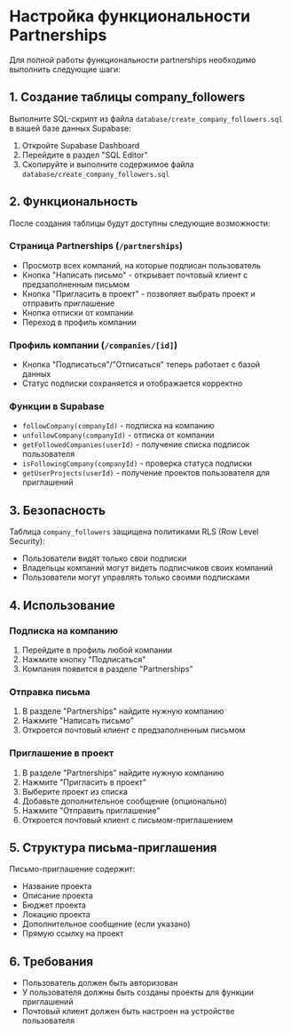 # Настройка функциональности Partnerships

Для полной работы функциональности partnerships необходимо выполнить следующие шаги:

## 1. Создание таблицы company_followers

Выполните SQL-скрипт из файла `database/create_company_followers.sql` в вашей базе данных Supabase:

1. Откройте Supabase Dashboard
2. Перейдите в раздел "SQL Editor"
3. Скопируйте и выполните содержимое файла `database/create_company_followers.sql`

## 2. Функциональность

После создания таблицы будут доступны следующие возможности:

### Страница Partnerships (`/partnerships`)
- Просмотр всех компаний, на которые подписан пользователь
- Кнопка "Написать письмо" - открывает почтовый клиент с предзаполненным письмом
- Кнопка "Пригласить в проект" - позволяет выбрать проект и отправить приглашение
- Кнопка отписки от компании
- Переход в профиль компании

### Профиль компании (`/companies/[id]`)
- Кнопка "Подписаться"/"Отписаться" теперь работает с базой данных
- Статус подписки сохраняется и отображается корректно

### Функции в Supabase
- `followCompany(companyId)` - подписка на компанию
- `unfollowCompany(companyId)` - отписка от компании
- `getFollowedCompanies(userId)` - получение списка подписок пользователя
- `isFollowingCompany(companyId)` - проверка статуса подписки
- `getUserProjects(userId)` - получение проектов пользователя для приглашений

## 3. Безопасность

Таблица `company_followers` защищена политиками RLS (Row Level Security):
- Пользователи видят только свои подписки
- Владельцы компаний могут видеть подписчиков своих компаний
- Пользователи могут управлять только своими подписками

## 4. Использование

### Подписка на компанию
1. Перейдите в профиль любой компании
2. Нажмите кнопку "Подписаться"
3. Компания появится в разделе "Partnerships"

### Отправка письма
1. В разделе "Partnerships" найдите нужную компанию
2. Нажмите "Написать письмо"
3. Откроется почтовый клиент с предзаполненным письмом

### Приглашение в проект
1. В разделе "Partnerships" найдите нужную компанию
2. Нажмите "Пригласить в проект"
3. Выберите проект из списка
4. Добавьте дополнительное сообщение (опционально)
5. Нажмите "Отправить приглашение"
6. Откроется почтовый клиент с письмом-приглашением

## 5. Структура письма-приглашения

Письмо-приглашение содержит:
- Название проекта
- Описание проекта
- Бюджет проекта
- Локацию проекта
- Дополнительное сообщение (если указано)
- Прямую ссылку на проект

## 6. Требования

- Пользователь должен быть авторизован
- У пользователя должны быть созданы проекты для функции приглашений
- Почтовый клиент должен быть настроен на устройстве пользователя